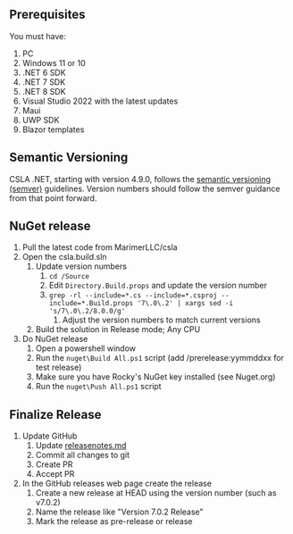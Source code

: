Prerequisites
-------------
You must have:

1. PC
 1. Windows 11 or 10
 2. .NET 6 SDK
 2. .NET 7 SDK
 2. .NET 8 SDK
 3. Visual Studio 2022 with the latest updates
  1. Maui
  1. UWP SDK
  1. Blazor templates

Semantic Versioning
-------------------
CSLA .NET, starting with version 4.9.0, follows the [semantic versioning (semver)](https://semver.org/) guidelines. Version numbers should follow the semver guidance from that point forward.

NuGet release
-------------
1. Pull the latest code from MarimerLLC/csla
1. Open the csla.build.sln
   1. Update version numbers
      1. `cd /Source`
      1. Edit `Directory.Build.props` and update the version number
      1. `grep -rl --include=*.cs --include=*.csproj --include=*.Build.props '7\.0\.2' | xargs sed -i 's/7\.0\.2/8.0.0/g'`
         1. Adjust the version numbers to match current versions
   1. Build the solution in Release mode; Any CPU
1. Do NuGet release
   1. Open a powershell window
   1. Run the `nuget\Build All.ps1` script (add /prerelease:yymmddxx for test release)
   1. Make sure you have Rocky's NuGet key installed (see Nuget.org)
   1. Run the `nuget\Push All.ps1` script

Finalize Release
----------------
1. Update GitHub
   1. Update [releasenotes.md](https://github.com/MarimerLLC/csla/blob/master/releasenotes.md)
   1. Commit all changes to git
   1. Create PR 
   1. Accept PR
1. In the GitHub releases web page create the release
   1. Create a new release at HEAD using the version number (such as v7.0.2)
   1. Name the release like "Version 7.0.2 Release"
   1. Mark the release as pre-release or release
